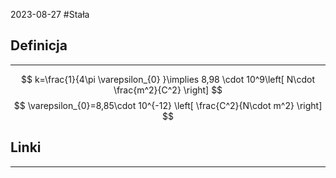 2023-08-27
#Stała
## Definicja
---
$$
k=\frac{1}{4\pi \varepsilon_{0} }\implies 8,98 \cdot 10^9\left[ N\cdot \frac{m^2}{C^2} \right]
$$
$$
\varepsilon_{0}=8,85\cdot 10^{-12} \left[ \frac{C^2}{N\cdot m^2} \right]
$$
## Linki
---